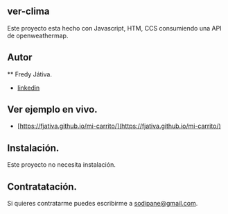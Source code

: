 ## ver-clima
Este proyecto esta hecho con Javascript, HTM, CCS consumiendo una API de openweathermap. 

## Autor
** Fredy Játiva.
* [linkedin](https://www.linkedin.com/in/fredy-jativa-145b7ab6/) 

## Ver ejemplo en vivo.
- [https://fjativa.github.io/mi-carrito/](https://fjativa.github.io/mi-carrito/)

## Instalación.
Este proyecto no necesita instalación.

## Contratatación.
Si quieres contratarme puedes escribirme a sodipane@gmail.com.
